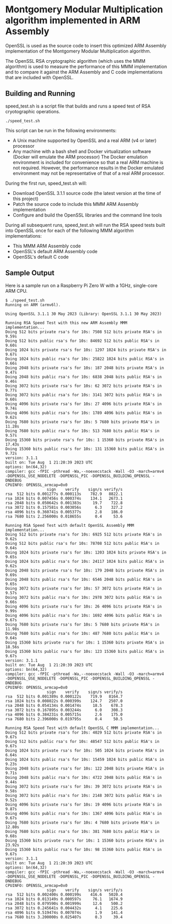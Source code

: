 # Montgomery Modular Multiplication algorithm implemented in ARM Assembly

OpenSSL is used as the source code to insert this optimized ARM Assembly implementation of the Montgomery Modular Multiplication algorithm.

The OpenSSL RSA cryptographic algorithm (which uses the MMM algorithm) is used to measure the performance of this MMM implementation and to compare it against the ARM Assembly and C code implementations that are included with OpenSSL.

## Building and Running

speed_test.sh is a script file that builds and runs a speed test of RSA cryotographic operations.
```
./speed_test.sh
```

This script can be run in the following environments:
* A Unix machine supported by OpenSSL and a real ARM (v4 or later) processor
* Any machine with a bash shell and Docker virtualization software (Docker will emulate the ARM processor)
The Docker emulation environment is included for convenience so that a real ARM machine is not required. However, the performance results in the Docker emulated environment may not be representative of that of a real ARM processor.

During the first run, speed_test.sh will:
* Download OpenSSL 3.1.1 source code (the latest version at the time of this project)
* Patch the source code to include this MMM ARM Assembly implementation
* Configure and build the OpenSSL libraries and the command line tools

During all subsequent runs, speed_test.sh will run the RSA speed tests built into OpenSSL once for each of the following MMM algorithm implementations:
* This MMM ARM Assembly code
* OpenSSL's default ARM Assembly code
* OpenSSL's default C code

## Sample Output
Here is a sample run on a Raspberry Pi Zero W with a 1GHz, single-core ARM CPU.
```
$ ./speed_test.sh
Running on ARM (armv6l).

Using OpenSSL 3.1.1 30 May 2023 (Library: OpenSSL 3.1.1 30 May 2023)

Running RSA Speed Test with this new ARM Assembly MMM implementation...
Doing 512 bits private rsa's for 10s: 7508 512 bits private RSA's in 9.59s
Doing 512 bits public rsa's for 10s: 84692 512 bits public RSA's in 9.60s
Doing 1024 bits private rsa's for 10s: 1297 1024 bits private RSA's in 9.67s
Doing 1024 bits public rsa's for 10s: 25822 1024 bits public RSA's in 9.66s
Doing 2048 bits private rsa's for 10s: 187 2048 bits private RSA's in 9.47s
Doing 2048 bits public rsa's for 10s: 6838 2048 bits public RSA's in 9.46s
Doing 3072 bits private rsa's for 10s: 62 3072 bits private RSA's in 9.77s
Doing 3072 bits public rsa's for 10s: 3141 3072 bits public RSA's in 9.60s
Doing 4096 bits private rsa's for 10s: 27 4096 bits private RSA's in 9.74s
Doing 4096 bits public rsa's for 10s: 1789 4096 bits public RSA's in 9.62s
Doing 7680 bits private rsa's for 10s: 5 7680 bits private RSA's in 11.28s
Doing 7680 bits public rsa's for 10s: 513 7680 bits public RSA's in 9.57s
Doing 15360 bits private rsa's for 10s: 1 15360 bits private RSA's in 17.43s
Doing 15360 bits public rsa's for 10s: 131 15360 bits public RSA's in 9.72s
version: 3.1.1
built on: Tue Aug  1 21:20:39 2023 UTC
options: bn(64,32)
compiler: gcc -fPIC -pthread -Wa,--noexecstack -Wall -O3 -march=armv4 -DOPENSSL_USE_NODELETE -DOPENSSL_PIC -DOPENSSL_BUILDING_OPENSSL -DNDEBUG
CPUINFO: OPENSSL_armcap=0x0
                  sign    verify    sign/s verify/s
rsa  512 bits 0.001277s 0.000113s    782.9   8822.1
rsa 1024 bits 0.007456s 0.000374s    134.1   2673.1
rsa 2048 bits 0.050642s 0.001383s     19.7    722.8
rsa 3072 bits 0.157581s 0.003056s      6.3    327.2
rsa 4096 bits 0.360741s 0.005377s      2.8    186.0
rsa 7680 bits 2.256000s 0.018655s      0.4     53.6

Running RSA Speed Test with default OpenSSL Assembly MMM implementation...
Doing 512 bits private rsa's for 10s: 6925 512 bits private RSA's in 9.62s
Doing 512 bits public rsa's for 10s: 78708 512 bits public RSA's in 9.64s
Doing 1024 bits private rsa's for 10s: 1203 1024 bits private RSA's in 9.65s
Doing 1024 bits public rsa's for 10s: 24117 1024 bits public RSA's in 9.62s
Doing 2048 bits private rsa's for 10s: 179 2048 bits private RSA's in 9.69s
Doing 2048 bits public rsa's for 10s: 6546 2048 bits public RSA's in 9.65s
Doing 3072 bits private rsa's for 10s: 57 3072 bits private RSA's in 9.57s
Doing 3072 bits public rsa's for 10s: 2978 3072 bits public RSA's in 9.66s
Doing 4096 bits private rsa's for 10s: 26 4096 bits private RSA's in 9.99s
Doing 4096 bits public rsa's for 10s: 1692 4096 bits public RSA's in 9.67s
Doing 7680 bits private rsa's for 10s: 5 7680 bits private RSA's in 11.98s
Doing 7680 bits public rsa's for 10s: 487 7680 bits public RSA's in 9.64s
Doing 15360 bits private rsa's for 10s: 1 15360 bits private RSA's in 18.56s
Doing 15360 bits public rsa's for 10s: 123 15360 bits public RSA's in 9.67s
version: 3.1.1
built on: Tue Aug  1 21:20:39 2023 UTC
options: bn(64,32)
compiler: gcc -fPIC -pthread -Wa,--noexecstack -Wall -O3 -march=armv4 -DOPENSSL_USE_NODELETE -DOPENSSL_PIC -DOPENSSL_BUILDING_OPENSSL -DNDEBUG
CPUINFO: OPENSSL_armcap=0x0
                  sign    verify    sign/s verify/s
rsa  512 bits 0.001389s 0.000122s    719.9   8164.7
rsa 1024 bits 0.008022s 0.000399s    124.7   2507.0
rsa 2048 bits 0.054134s 0.001474s     18.5    678.3
rsa 3072 bits 0.167895s 0.003244s      6.0    308.3
rsa 4096 bits 0.384231s 0.005715s      2.6    175.0
rsa 7680 bits 2.396000s 0.019795s      0.4     50.5

Running RSA Speed Test with default OpenSSL C MMM implementation...
Doing 512 bits private rsa's for 10s: 4029 512 bits private RSA's in 9.67s
Doing 512 bits public rsa's for 10s: 48547 512 bits public RSA's in 9.67s
Doing 1024 bits private rsa's for 10s: 505 1024 bits private RSA's in 6.64s
Doing 1024 bits public rsa's for 10s: 15459 1024 bits public RSA's in 9.23s
Doing 2048 bits private rsa's for 10s: 122 2048 bits private RSA's in 9.71s
Doing 2048 bits public rsa's for 10s: 4722 2048 bits public RSA's in 9.44s
Doing 3072 bits private rsa's for 10s: 39 3072 bits private RSA's in 9.58s
Doing 3072 bits public rsa's for 10s: 2148 3072 bits public RSA's in 9.52s
Doing 4096 bits private rsa's for 10s: 19 4096 bits private RSA's in 9.87s
Doing 4096 bits public rsa's for 10s: 1367 4096 bits public RSA's in 9.67s
Doing 7680 bits private rsa's for 10s: 4 7680 bits private RSA's in 12.80s
Doing 7680 bits public rsa's for 10s: 381 7680 bits public RSA's in 9.68s
Doing 15360 bits private rsa's for 10s: 1 15360 bits private RSA's in 23.92s
Doing 15360 bits public rsa's for 10s: 98 15360 bits public RSA's in 9.67s
version: 3.1.1
built on: Tue Aug  1 21:20:39 2023 UTC
options: bn(64,32)
compiler: gcc -fPIC -pthread -Wa,--noexecstack -Wall -O3 -march=armv4 -DOPENSSL_USE_NODELETE -DOPENSSL_PIC -DOPENSSL_BUILDING_OPENSSL -DNDEBUG
CPUINFO: OPENSSL_armcap=0x0
                  sign    verify    sign/s verify/s
rsa  512 bits 0.002400s 0.000199s    416.6   5020.4
rsa 1024 bits 0.013149s 0.000597s     76.1   1674.9
rsa 2048 bits 0.079590s 0.001999s     12.6    500.2
rsa 3072 bits 0.245641s 0.004432s      4.1    225.6
rsa 4096 bits 0.519474s 0.007074s      1.9    141.4
rsa 7680 bits 3.200000s 0.025407s      0.3     39.4
```
